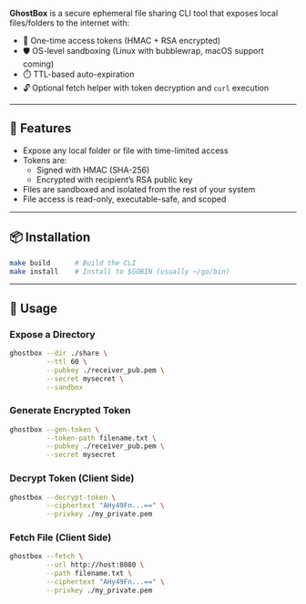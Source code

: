 **GhostBox** is a secure ephemeral file sharing CLI tool that exposes local files/folders to the internet with:

- 🔐 One-time access tokens (HMAC + RSA encrypted)
- 🛡️ OS-level sandboxing (Linux with bubblewrap, macOS support coming)
- ⏱️ TTL-based auto-expiration
- 🔓 Optional fetch helper with token decryption and `curl` execution

---

## 🚀 Features

- Expose any local folder or file with time-limited access
- Tokens are:
  - Signed with HMAC (SHA-256)
  - Encrypted with recipient’s RSA public key
- Files are sandboxed and isolated from the rest of your system
- File access is read-only, executable-safe, and scoped

---

## 📦 Installation

```bash
make build      # Build the CLI
make install    # Install to $GOBIN (usually ~/go/bin)
```

---

## 🧪 Usage

### Expose a Directory
```bash
ghostbox --dir ./share \
         --ttl 60 \
         --pubkey ./receiver_pub.pem \
         --secret mysecret \
         --sandbox
```

### Generate Encrypted Token
```bash
ghostbox --gen-token \
         --token-path filename.txt \
         --pubkey ./receiver_pub.pem \
         --secret mysecret
```

### Decrypt Token (Client Side)
```bash
ghostbox --decrypt-token \
         --ciphertext "AHy49Fn...==" \
         --privkey ./my_private.pem
```

### Fetch File (Client Side)
```bash
ghostbox --fetch \
         --url http://host:8080 \
         --path filename.txt \
         --ciphertext "AHy49Fn...==" \
         --privkey ./my_private.pem
```
